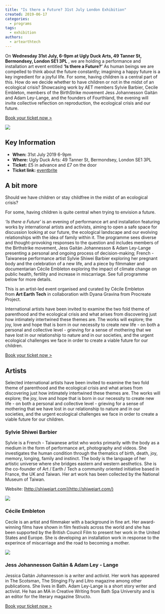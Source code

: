 ```yaml
---
title: "Is there a Future? 31st July London Exhibition"
created: 2019-06-17
categories: 
  - programs
tags: 
  - exhibition
authors: 
  - artearthtech
---
```


On **Wednesday 31st July, 6-9pm at Ugly Duck Arts, 49 Tanner St, Bermondsey, London SE1 3PL** , we are holding a performance and installation art event entitled **‘Is there a Future?’** As human beings we are compelled to think about the future constantly; imagining a happy future is a key ingredient for a joyful life. For some, having children is a central part of this. How do we decide whether to have children or not in the midst of an ecological crisis? Showcasing work by AET members Sylvie Barbier, Cecile Embleton, members of the BirthStrike movement Jess Johannesson Gaitán and Adam Ley-Lange, and the founders of Fourthland, the evening will invite collective reflection on reproduction, the ecological crisis and our future.

[Book your ticket now >](https://www.eventbrite.co.uk/e/is-there-a-future-performance-and-illustration-art-on-reproduction-the-ecological-crisis-and-our-tickets-63756605724)

![](https://artearthtech.files.wordpress.com/2020/03/is-there-a-future.jpg?w=580)

## Key Information

- **When:** 31st July 2019 6-9pm
- **Where:** Ugly Duck Arts: 49 Tanner St, Bermondsey, London SE1 3PL
- **Ticket:** £5 in advance and £7 on the door
- **Ticket link:** [eventbrite](https://www.eventbrite.co.uk/e/is-there-a-future-performance-and-illustration-art-on-reproduction-the-ecological-crisis-and-our-tickets-63756605724)

## A bit more

Should we have children or stay childfree in the midst of an ecological crisis?

For some, having children is quite central when trying to envision a future.

_‘Is there a Future’_ is an evening of performance art and installation featuring works by international artists and activists, aiming to open a safe space for discussion looking at our future, the ecological landscape and our evolving relationships with the idea of family within it. The programme sees diverse and thought-provoking responses to the question and includes members of the Birthstrike movement, Jess Gaitán Johannesson & Adam Ley-Lange presenting a personal and ongoing process of decision-making; French - Taiwanese performance artist Sylvie Shiwei Barbier exploring her pregnant body and the celebration of a new life, and a piece by filmmaker and documentarian Cécile Embleton exploring the impact of climate change on public health, fertility and increase in miscarriage. See full programme below for more details.

This is an artist-led event organised and curated by Cécile Embleton from **Art Earth Tech** in collaboration with Dyana Gravina from Procreate Project.

International artists have been invited to examine the two fold theme of parenthood and the ecological crisis and what arises from discovering just how intimately intertwined these themes are. The works will explore; the joy, love and hope that is born in our necessity to create new life - on both a personal and collective level - grieving for a sense of mothering that we have lost in our relationship to nature and in our societies, and the urgent ecological challenges we face in order to create a viable future for our children.

[Book your ticket now >](https://www.eventbrite.co.uk/e/is-there-a-future-performance-and-illustration-art-on-reproduction-the-ecological-crisis-and-our-tickets-63756605724)

## Artists

Selected international artists have been invited to examine the two fold theme of parenthood and the ecological crisis and what arises from discovering just how intimately intertwined these themes are. The works will explore; the joy, love and hope that is born in our necessity to create new life - on both a personal and collective level - grieving for a sense of mothering that we have lost in our relationship to nature and in our societies, and the urgent ecological challenges we face in order to create a viable future for our children.

### Sylvie Shiwei Barbier

Sylvie is a French - Taiwanese artist who works primarily with the body as a medium in the form of performance art, photography and videos. She investigates the human condition through the thematics of birth, death, joy, memory, longing, family and instinct. The body is the language of her artistic universe where she bridges eastern and western aesthetics. She is the co-founder of Art / Earth / Tech a community oriented initiative based in France, the UK and Taiwan. Her art work has been collected by the National Museum of Taiwan.

Website: [http://shiweiart.com](http://shiweiart.com/)

![](assets/images/sylvie-performance01.png)

### Cécile Embleton

Cecile is an artist and filmmaker with a background in fine art. Her award-winning films have shown in film festivals across the world and she has been supported by the British Council Film to present her work in the United States and Europe. She is developing an installation work in response to the experince of miscarriage and the road to becoming a mother.

![](assets/images/cecile.jpg)

### Jess Johannesson Gaitán & Adam Ley - Lange

Jessica Gaitán Johannesson is a writer and activist. Her work has appeared in The Scotsman, The Stinging Fly and Litro magazine among other publications. She lives in Bath. Adam Ley-Lange is a short story writer and activist. He has an MA in Creative Writing from Bath Spa University and is an editor for the literary magazine Structo.

[Book your ticket now >](https://www.eventbrite.co.uk/e/is-there-a-future-performance-and-illustration-art-on-reproduction-the-ecological-crisis-and-our-tickets-63756605724)
